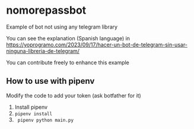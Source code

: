 # nomorepassbot
Example of bot not using any telegram library

You can see the explanation (Spanish language) in https://yoprogramo.com/2023/09/17/hacer-un-bot-de-telegram-sin-usar-ninguna-libreria-de-telegram/

You can contribute freely to enhance this example

## How to use with pipenv

Modify the code to add your token (ask botfather for it)

1. Install pipenv
2. ``` pipenv install ```
3. ``` pipenv python main.py```



